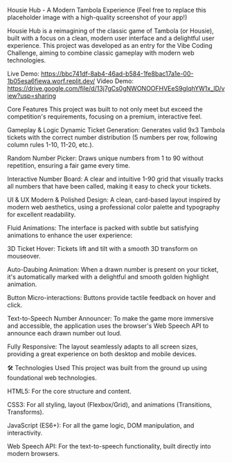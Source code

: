 Housie Hub - A Modern Tambola Experience
(Feel free to replace this placeholder image with a high-quality screenshot of your app!)

Housie Hub is a reimagining of the classic game of Tambola (or Housie), built with a focus on a clean, modern user interface and a delightful user experience. This project was developed as an entry for the Vibe Coding Challenge, aiming to combine classic gameplay with modern web technologies.

Live Demo: https://bbc741df-8ab4-46ad-b584-1fe8bac17a1e-00-1b05esa6fiewa.worf.replit.dev/
Video Demo: https://drive.google.com/file/d/13j7gCs0gNWONOOFHVEeS9gIqhYW1x_lD/view?usp=sharing

Core Features
This project was built to not only meet but exceed the competition's requirements, focusing on a premium, interactive feel.

Gameplay & Logic
Dynamic Ticket Generation: Generates valid 9x3 Tambola tickets with the correct number distribution (5 numbers per row, following column rules 1-10, 11-20, etc.).

Random Number Picker: Draws unique numbers from 1 to 90 without repetition, ensuring a fair game every time.

Interactive Number Board: A clear and intuitive 1-90 grid that visually tracks all numbers that have been called, making it easy to check your tickets.

UI & UX
Modern & Polished Design: A clean, card-based layout inspired by modern web aesthetics, using a professional color palette and typography for excellent readability.

Fluid Animations: The interface is packed with subtle but satisfying animations to enhance the user experience:

3D Ticket Hover: Tickets lift and tilt with a smooth 3D transform on mouseover.

Auto-Daubing Animation: When a drawn number is present on your ticket, it's automatically marked with a delightful and smooth golden highlight animation.

Button Micro-interactions: Buttons provide tactile feedback on hover and click.

Text-to-Speech Number Announcer: To make the game more immersive and accessible, the application uses the browser's Web Speech API to announce each drawn number out loud.

Fully Responsive: The layout seamlessly adapts to all screen sizes, providing a great experience on both desktop and mobile devices.

🛠️ Technologies Used
This project was built from the ground up using foundational web technologies.

HTML5: For the core structure and content.

CSS3: For all styling, layout (Flexbox/Grid), and animations (Transitions, Transforms).

JavaScript (ES6+): For all the game logic, DOM manipulation, and interactivity.

Web Speech API: For the text-to-speech functionality, built directly into modern browsers.

